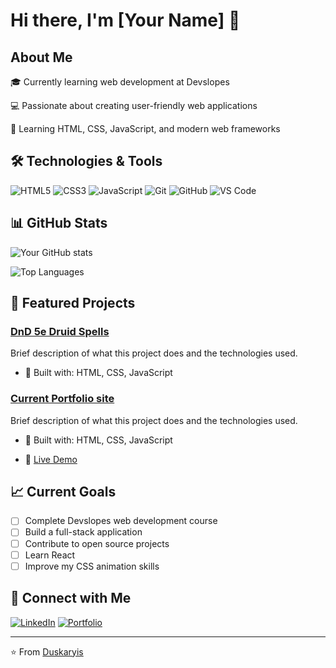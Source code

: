 # Hi there, I'm [Your Name] 👋

## About Me

🎓 Currently learning web development at Devslopes 

💻 Passionate about creating user-friendly web applications

🌱 Learning HTML, CSS, JavaScript, and modern web frameworks


## 🛠️ Technologies & Tools

![HTML5](https://img.shields.io/badge/-HTML5-E34C26?style=flat-square&logo=html5&logoColor=white)
![CSS3](https://img.shields.io/badge/-CSS3-1572B6?style=flat-square&logo=css3)
![JavaScript](https://img.shields.io/badge/-JavaScript-F7DF1E?style=flat-square&logo=javascript&logoColor=black)
![Git](https://img.shields.io/badge/-Git-F05032?style=flat-square&logo=git&logoColor=white)
![GitHub](https://img.shields.io/badge/-GitHub-181717?style=flat-square&logo=github)
![VS Code](https://img.shields.io/badge/-VS%20Code-007ACC?style=flat-square&logo=visual-studio-code)

## 📊 GitHub Stats

![Your GitHub stats](https://github-readme-stats.vercel.app/api?username=Duskaryis&show_icons=true&theme=dark)

![Top Languages](https://github-readme-stats.vercel.app/api/top-langs/?username=Duskaryis&layout=compact&theme=dark)

## 🚀 Featured Projects

### [DnD 5e Druid Spells](https://github.com/Duskaryis/dnd5eDruidSpells)
Brief description of what this project does and the technologies used.
- 🔧 Built with: HTML, CSS, JavaScript
<!-- - 🌟 Key features: Feature 1, Feature 2, Feature 3
- 🔗 [Live Demo](https://yourusername.github.io/project1) -->

### [Current Portfolio site](https://github.com/Duskaryis/portfolioSite?tab=readme-ov-file)
Brief description of what this project does and the technologies used.
- 🔧 Built with: HTML, CSS, JavaScript
<!-- - 🌟 Key features: Feature 1, Feature 2, Feature 3 -->
- 🔗 [Live Demo](https://duskaryis.github.io/portfolioSite/)

## 📈 Current Goals

- [ ] Complete Devslopes web development course
- [ ] Build a full-stack application
- [ ] Contribute to open source projects
- [ ] Learn React 
- [ ] Improve my CSS animation skills

## 🤝 Connect with Me

[![LinkedIn](https://img.shields.io/badge/-LinkedIn-0077B5?style=flat-square&logo=linkedin&logoColor=white)](https://www.linkedin.com/in/derek-payne-1614b2241/)
[![Portfolio](https://img.shields.io/badge/-Portfolio-000000?style=flat-square&logo=react&logoColor=white)](https://duskaryis.github.io/portfolioSite/)


---

⭐️ From [Duskaryis](https://github.com/yourusername)
